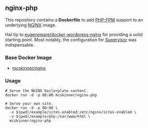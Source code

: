## nginx-php

This repository contains a **Dockerfile** to add [PHP-FPM](http://php-fpm.org/)
support to an underlying [NGINX](http://nginx.org/en/) image.

Hat tip to [eugeneware/docker-wordpress-nginx](https://github.com/eugeneware/docker-wordpress-nginx)
for providing a solid starting point. Most notably, the configuration for
[Supervisor](http://supervisord.org/) was indispensable.

### Base Docker Image

* [mcskinner/nginx](https://hub.docker.com/r/mcskinner/nginx)

### Usage

	# Serve the NGINX boilerplate content.
    docker run -d -p 80:80 mcskinner/nginx-php

    # Serve your own site.
    docker run -d -p 80:80 \
      -v $(pwd)/example/sites-enabled:/etc/nginx/sites-enabled \
      -v $(pwd)/example/php:/var/www/html \
      mcskinner/nginx-php
